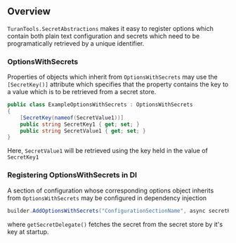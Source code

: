 ## Overview
`TuranTools.SecretAbstractions` makes it easy to register options which contain both plain text configuration and secrets which need to be programatically retrieved by a unique identifier.

### OptionsWithSecrets
Properties of objects which inherit from `OptionsWithSecrets` may use the `[SecretKey()]` attribute which specifies that the property contains the key to a value which is to be retrieved from a secret store.
```csharp
public class ExampleOptionsWithSecrets : OptionsWithSecrets
{
    [SecretKey(nameof(SecretValue1))]
    public string SecretKey1 { get; set; }
    public string SecretValue1 { get; set; }
}
```

Here, `SecretValue1` will be retrieved using the key held in the value of `SecretKey1`

### Registering OptionsWithSecrets in DI
A section of configuration whose corresponding options object inherits from `OptionsWithSecrets` may be configured in dependency injection

```csharp
builder.AddOptionsWithSecrets("ConfigurationSectionName", async secretKey => await getSecretDelegate(secretKey))
```

where `getSecretDelegate()` fetches the secret from the secret store by it's key at startup.